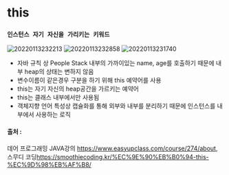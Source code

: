 # this

### `인스턴스 자기 자신을 가리키는 키워드`
![20220113232213](https://user-images.githubusercontent.com/78770230/149347745-77a273b5-d68d-4323-9200-d401d388707b.jpg)
![20220113232858](https://user-images.githubusercontent.com/78770230/149348641-b2aa7b90-4af2-4ddb-a93d-010039bbd7c2.jpg)
![20220113231740](https://user-images.githubusercontent.com/78770230/149347600-98382987-758a-4183-bbaf-c6b25493941b.jpg)

- 자바 규칙 상 People Stack 내부의 가까이있는 name, age를 호출하기 때문에 내부 heap의 상태는 변하지 않음
- 변수이름이 같은경우 구분을 하기 위해 this 예약어를 사용
- this는 자기 자신의 heap공간을 가르키는 예약어
- this는 클래스 내부에서만 사용됨
- 객체지향 언어 특성상 캡슐화를 통해 외부와 내부를 분리하기 때문에 인스턴스를 내부에서 사용하는 로직

#### 출처 : 
데어 프로그래밍 JAVA강의 <https://www.easyupclass.com/course/274/about>,  
스무디 코딩<https://smoothiecoding.kr/%EC%9E%90%EB%B0%94-this-%EC%9D%98%EB%AF%B8/>
